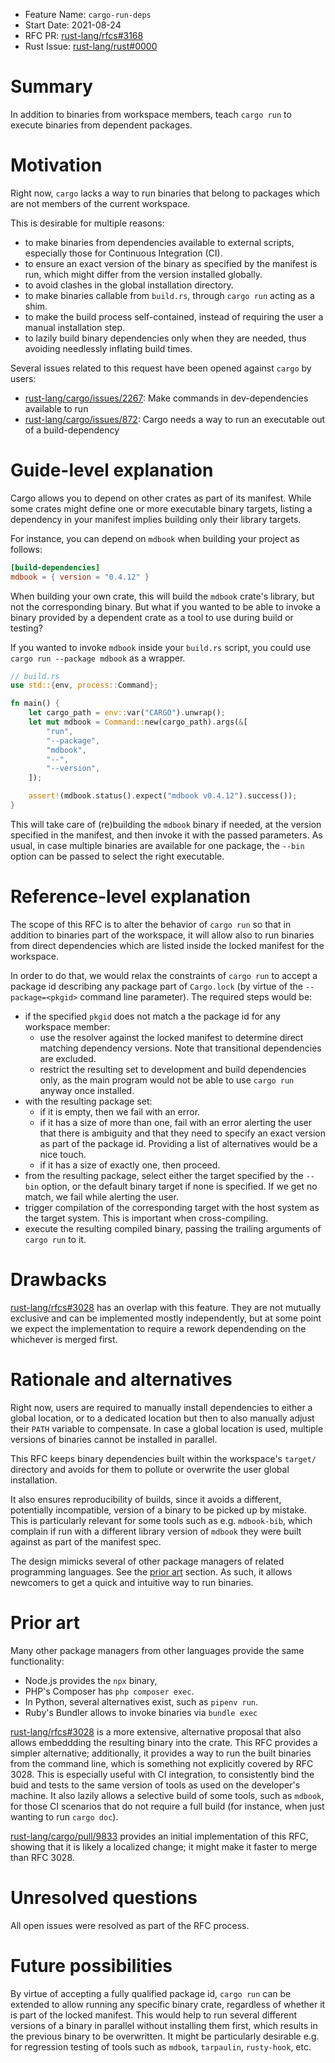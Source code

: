 - Feature Name: `cargo-run-deps`
- Start Date: 2021-08-24
- RFC PR: [rust-lang/rfcs#3168](https://github.com/rust-lang/rfcs/pull/3168)
- Rust Issue: [rust-lang/rust#0000](https://github.com/rust-lang/rust/issues/0000)

# Summary
[summary]: #summary

In addition to binaries from workspace members, teach `cargo run` to execute binaries from dependent packages.

# Motivation
[motivation]: #motivation

Right now, `cargo` lacks a way to run binaries that belong to packages which are not members of the current workspace.

This is desirable for multiple reasons:

- to make binaries from dependencies available to external scripts, especially those for Continuous Integration (CI).
- to ensure an exact version of the binary as specified by the manifest is run, which might differ from the version installed globally.
- to avoid clashes in the global installation directory.
- to make binaries callable from `build.rs`, through `cargo run` acting as a shim.
- to make the build process self-contained, instead of requiring the user a manual installation step.
- to lazily build binary dependencies only when they are needed, thus avoiding needlessly inflating build times.

Several issues related to this request have been opened against `cargo` by users:

- [rust-lang/cargo/issues/2267](https://github.com/rust-lang/cargo/issues/2267): Make commands in dev-dependencies available to run
- [rust-lang/cargo/issues/872](https://github.com/rust-lang/cargo/issues/872): Cargo needs a way to run an executable out of a build-dependency

# Guide-level explanation
[guide-level-explanation]: #guide-level-explanation

Cargo allows you to depend on other crates as part of its manifest. While some crates might define one or more executable binary targets, listing a dependency in your manifest implies building only their library targets.

For instance, you can depend on `mdbook` when building your project as follows:

```toml
[build-dependencies]
mdbook = { version = "0.4.12" }
```

When building your own crate, this will build the `mdbook` crate's library, but not the corresponding binary. But what if you wanted to be able to invoke a binary provided by a dependent crate as a tool to use during build or testing?

If you wanted to invoke `mdbook` inside your `build.rs` script, you could use `cargo run --package mdbook` as a wrapper.

```rust
// build.rs
use std::{env, process::Command};

fn main() {
    let cargo_path = env::var("CARGO").unwrap();
    let mut mdbook = Command::new(cargo_path).args(&[
        "run",
        "--package",
        "mdbook",
        "--",
        "--version",
    ]);

    assert!(mdbook.status().expect("mdbook v0.4.12").success());
}
```

This will take care of (re)building the `mdbook` binary if needed, at the version specified in the manifest, and then invoke it with the passed parameters. As usual, in case multiple binaries are available for one package, the `--bin` option can be passed to select the right executable.

# Reference-level explanation
[reference-level-explanation]: #reference-level-explanation

The scope of this RFC is to alter the behavior of `cargo run` so that in addition to binaries part of the workspace, it will allow also to run binaries from direct dependencies which are listed inside the locked manifest for the workspace.

In order to do that, we would relax the constraints of `cargo run` to accept a package id describing any package part of `Cargo.lock` (by virtue of the `--package=<pkgid>` command line parameter). The required steps would be:

- if the specified `pkgid` does not match a the package id for any workspace member:
    - use the resolver against the locked manifest to determine direct matching dependency versions. Note that transitional dependencies are excluded.
    - restrict the resulting set to development and build dependencies only, as the main program would not be able to use `cargo run` anyway once installed.
- with the resulting package set:
    - if it is empty, then we fail with an error.
    - if it has a size of more than one, fail with an error alerting the user that there is ambiguity and that they need to specify an exact version as part of the package id. Providing a list of alternatives would be a nice touch.
    - if it has a size of exactly one, then proceed.
- from the resulting package, select either the target specified by the `--bin` option, or the default binary target if none is specified. If we get no match, we fail while alerting the user.
- trigger compilation of the corresponding target with the host system as the target system. This is important when cross-compiling.
- execute the resulting compiled binary, passing the trailing arguments of `cargo run` to it.

# Drawbacks
[drawbacks]: #drawbacks

[rust-lang/rfcs#3028](https://github.com/rust-lang/rfcs/pull/3028) has an overlap with this feature. They are not mutually exclusive and can be implemented mostly independently, but at some point we expect the implementation to require a rework dependending on the whichever is merged first.

# Rationale and alternatives
[rationale-and-alternatives]: #rationale-and-alternatives

Right now, users are required to manually install dependencies to either a global location, or to a dedicated location but then to also manually adjust their `PATH` variable to compensate. In case a global location is used, multiple versions of binaries cannot be installed in parallel.

This RFC keeps binary dependencies built within the workspace's `target/` directory and avoids for them to pollute or overwrite the user global installation.

It also ensures reproducibility of builds, since it avoids a different, potentially incompatible, version of a binary to be picked up by mistake. This is particularly relevant for some tools such as e.g. `mdbook-bib`, which complain if run with a different library version of `mdbook` they were built against as part of the manifest spec.

The design mimicks several of other package managers of related programming languages. See the [prior art](#prior-art) section. As such, it allows newcomers to get a quick and intuitive way to run binaries.

# Prior art
[prior-art]: #prior-art

Many other package managers from other languages provide the same functionality:

- Node.js provides the `npx` binary,
- PHP's Composer has `php composer exec`.
- In Python, several alternatives exist, such as `pipenv run`.
- Ruby's Bundler allows to invoke binaries via `bundle exec`

[rust-lang/rfcs#3028](https://github.com/rust-lang/rfcs/pull/3028) is a more extensive, alternative proposal that also allows embeddding the resulting binary into the crate. This RFC provides a simpler alternative; additionally, it provides a way to run the built binaries from the command line, which is something not explicitly covered by RFC 3028. This is especially useful with CI integration, to consistently bind the buid and tests to the same version of tools as used on the developer's machine. It also lazily allows a selective build of some tools, such as `mdbook`, for those CI scenarios that do not require a full build (for instance, when just wanting to run `cargo doc`).

[rust-lang/cargo/pull/9833](https://github.com/rust-lang/cargo/pull/9833) provides an initial implementation of this RFC, showing that it is likely a localized change; it might make it faster to merge than RFC 3028.

# Unresolved questions
[unresolved-questions]: #unresolved-questions

All open issues were resolved as part of the RFC process.

# Future possibilities
[future-possibilities]: #future-possibilities

By virtue of accepting a fully qualified package id, `cargo run` can be extended to allow running any specific binary crate, regardless of whether it is part of the locked manifest. This would help to run several different versions of a binary in parallel without installing them first, which results in the previous binary to be overwritten. It might be particularly desirable e.g. for regression testing of tools such as `mdbook`, `tarpaulin`, `rusty-hook`, etc.